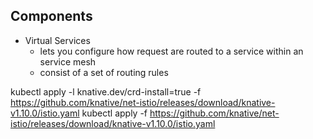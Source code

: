 ## Components
- Virtual Services
  - lets you configure how request are routed to a service within an service mesh
  - consist of a set of routing rules

kubectl apply -l knative.dev/crd-install=true -f https://github.com/knative/net-istio/releases/download/knative-v1.10.0/istio.yaml
kubectl apply -f https://github.com/knative/net-istio/releases/download/knative-v1.10.0/istio.yaml
